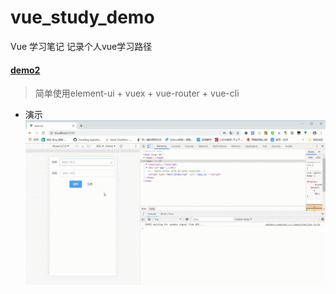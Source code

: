 # vue_study_demo
Vue 学习笔记
记录个人vue学习路径


#### [demo2](https://github.com/wgPython/vue_study_demo/tree/master/demo2)
> 简单使用element-ui + vuex + vue-router + vue-cli
- 演示
![demo2演示](https://raw.githubusercontent.com/wgPython/vue_study_demo/master/gif_img/demo2GoogleChrome2019_3_25.gif)
